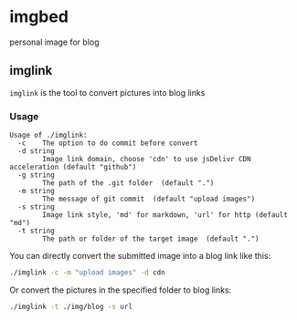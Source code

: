 # imgbed

personal image for blog

## imglink

`imglink` is the tool to convert pictures into blog links

### Usage

```text
Usage of ./imglink:
  -c    The option to do commit before convert
  -d string
        Image link domain, choose 'cdn' to use jsDelivr CDN acceleration (default "github")
  -g string
        The path of the .git folder  (default ".")
  -m string
        The message of git commit  (default "upload images")
  -s string
        Image link style, 'md' for markdown, 'url' for http (default "md")
  -t string
        The path or folder of the target image  (default ".")
```

You can directly convert the submitted image into a blog link like this:

```bash
./imglink -c -m "upload images" -d cdn
```

Or convert the pictures in the specified folder to blog links:

```bash
./imglink -t ./img/blog -s url
```
